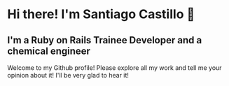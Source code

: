 # Hi there! I'm Santiago Castillo 👋


## I'm a Ruby on Rails Trainee Developer and a chemical engineer

Welcome to my Github profile! Please explore all my work and tell me your opinion about it! I'll be very glad to hear it!
